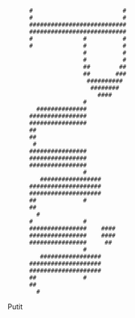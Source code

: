           #                         #
          #                         #
          ###########################
          ###########################
          #              #          #
          #              #          #
                         #          #
                         #          #
                         ##        ##
                         ##       ###
                          ########## 
                           ######## 
                             #### 
                         #
            ##############
          ################
          ################
          ##
          ##
           # 
          ################
          ################
          ################
                         #
             #################
          ####################
          ####################
          ##             #
          ##
            #
          #              #
          ################    ####
          ################    ####
          ################     ##
                         #
             #################
          ####################
          ####################
          ##             #
          ##
            #

Putit
